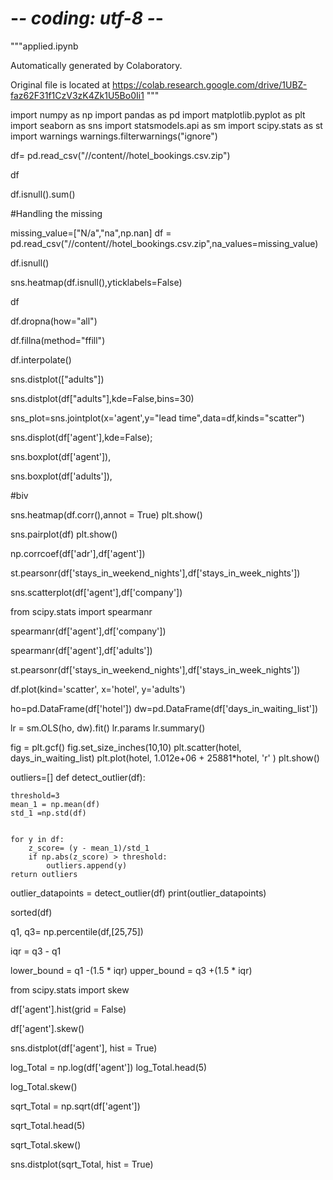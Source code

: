 # -*- coding: utf-8 -*-
"""applied.ipynb

Automatically generated by Colaboratory.

Original file is located at
    https://colab.research.google.com/drive/1UBZ-faz62F31f1CzV3zK4Zk1U5Bo0Ii1
"""

import numpy as np
import pandas as pd
import matplotlib.pyplot as plt
import seaborn as sns
import statsmodels.api as sm
import scipy.stats as st
import warnings
warnings.filterwarnings("ignore")

df= pd.read_csv("//content//hotel_bookings.csv.zip")

df

df.isnull().sum()

#Handling the missing

missing_value=["N/a","na",np.nan]
df = pd.read_csv("//content//hotel_bookings.csv.zip",na_values=missing_value)

df.isnull()

sns.heatmap(df.isnull(),yticklabels=False)

df

df.dropna(how="all")

df.fillna(method="ffill")

df.interpolate()

sns.distplot(["adults"])

sns.distplot(df["adults"],kde=False,bins=30)

sns_plot=sns.jointplot(x='agent',y="lead time",data=df,kinds="scatter")

sns.displot(df['agent'],kde=False);

sns.boxplot(df['agent']),

sns.boxplot(df['adults']),

#biv

sns.heatmap(df.corr(),annot = True)
plt.show()

sns.pairplot(df)
plt.show()

np.corrcoef(df['adr'],df['agent'])

st.pearsonr(df['stays_in_weekend_nights'],df['stays_in_week_nights'])

sns.scatterplot(df['agent'],df['company'])

from scipy.stats import spearmanr

spearmanr(df['agent'],df['company'])

spearmanr(df['agent'],df['adults'])

st.pearsonr(df['stays_in_weekend_nights'],df['stays_in_week_nights'])

df.plot(kind='scatter', x='hotel', y='adults')

ho=pd.DataFrame(df['hotel'])
dw=pd.DataFrame(df['days_in_waiting_list'])

lr = sm.OLS(ho, dw).fit()
lr.params
lr.summary()

fig = plt.gcf()
fig.set_size_inches(10,10)
plt.scatter(hotel, days_in_waiting_list)
plt.plot(hotel, 1.012e+06 + 25881*hotel, 'r' )
plt.show()

outliers=[]
def detect_outlier(df):
    
    threshold=3
    mean_1 = np.mean(df)
    std_1 =np.std(df)
    
    
    for y in df:
        z_score= (y - mean_1)/std_1 
        if np.abs(z_score) > threshold:
            outliers.append(y)
    return outliers

outlier_datapoints = detect_outlier(df)
print(outlier_datapoints)

sorted(df)

q1, q3= np.percentile(df,[25,75])

iqr = q3 - q1

lower_bound = q1 -(1.5 * iqr) 
upper_bound = q3 +(1.5 * iqr)

from scipy.stats import skew

df['agent'].hist(grid = False)

df['agent'].skew()

sns.distplot(df['agent'], hist = True)

log_Total = np.log(df['agent'])
log_Total.head(5)

log_Total.skew()

sqrt_Total = np.sqrt(df['agent'])

sqrt_Total.head(5)

sqrt_Total.skew()

sns.distplot(sqrt_Total, hist = True)



